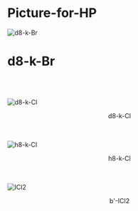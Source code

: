 # Picture-for-HP

![d8-k-Br](https://user-images.githubusercontent.com/44130742/54899472-43160400-4f13-11e9-9f0b-c25bf350d7cf.jpg)
# d8-k-Br

<br />
<br />

![d8-k-Cl](https://user-images.githubusercontent.com/44130742/54900064-45795d80-4f15-11e9-8133-75bcd350ad9e.jpg)
<div style="text-align: center;">
d8-k-Cl
</div>
<br />
<br />

![h8-k-Cl](https://user-images.githubusercontent.com/44130742/54900066-47dbb780-4f15-11e9-9ea6-eeb6c790bfe2.jpg)
<div style="text-align: center;">
h8-k-Cl
</div>
<br />
<br />

![ICl2](https://user-images.githubusercontent.com/44130742/54900069-49a57b00-4f15-11e9-9d3a-8abac1e67fd7.jpg)
<div style="text-align: center;">
b'-ICl2
</div>
<br />
<br />

